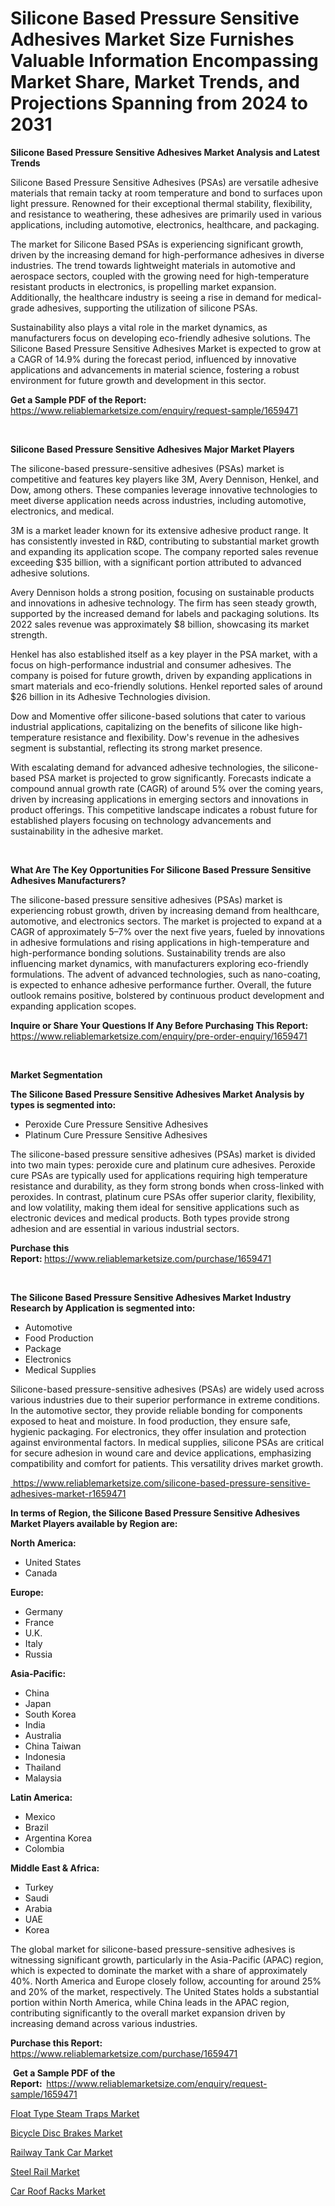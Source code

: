 <p><h1>Silicone Based Pressure Sensitive Adhesives Market Size Furnishes Valuable Information Encompassing Market Share, Market Trends, and Projections Spanning from 2024 to 2031</h1></p><p><strong>Silicone Based Pressure Sensitive Adhesives Market Analysis and Latest Trends</strong></p>
<p><p>Silicone Based Pressure Sensitive Adhesives (PSAs) are versatile adhesive materials that remain tacky at room temperature and bond to surfaces upon light pressure. Renowned for their exceptional thermal stability, flexibility, and resistance to weathering, these adhesives are primarily used in various applications, including automotive, electronics, healthcare, and packaging. </p><p>The market for Silicone Based PSAs is experiencing significant growth, driven by the increasing demand for high-performance adhesives in diverse industries. The trend towards lightweight materials in automotive and aerospace sectors, coupled with the growing need for high-temperature resistant products in electronics, is propelling market expansion. Additionally, the healthcare industry is seeing a rise in demand for medical-grade adhesives, supporting the utilization of silicone PSAs. </p><p>Sustainability also plays a vital role in the market dynamics, as manufacturers focus on developing eco-friendly adhesive solutions. The Silicone Based Pressure Sensitive Adhesives Market is expected to grow at a CAGR of 14.9% during the forecast period, influenced by innovative applications and advancements in material science, fostering a robust environment for future growth and development in this sector.</p></p>
<p><strong>Get a Sample PDF of the Report:&nbsp;</strong> <a href="https://www.reliablemarketsize.com/enquiry/request-sample/1659471?utm_campaign=1720&utm_medium=2&utm_source=Github&utm_content=ia&utm_term=09122024&utm_id=silicone-based-pressure-sensitive-adhesives">https://www.reliablemarketsize.com/enquiry/request-sample/1659471</a></p>
<p>&nbsp;</p>
<p><strong>Silicone Based Pressure Sensitive Adhesives Major Market Players</strong></p>
<p><p>The silicone-based pressure-sensitive adhesives (PSAs) market is competitive and features key players like 3M, Avery Dennison, Henkel, and Dow, among others. These companies leverage innovative technologies to meet diverse application needs across industries, including automotive, electronics, and medical.</p><p>3M is a market leader known for its extensive adhesive product range. It has consistently invested in R&D, contributing to substantial market growth and expanding its application scope. The company reported sales revenue exceeding $35 billion, with a significant portion attributed to advanced adhesive solutions.</p><p>Avery Dennison holds a strong position, focusing on sustainable products and innovations in adhesive technology. The firm has seen steady growth, supported by the increased demand for labels and packaging solutions. Its 2022 sales revenue was approximately $8 billion, showcasing its market strength.</p><p>Henkel has also established itself as a key player in the PSA market, with a focus on high-performance industrial and consumer adhesives. The company is poised for future growth, driven by expanding applications in smart materials and eco-friendly solutions. Henkel reported sales of around $26 billion in its Adhesive Technologies division.</p><p>Dow and Momentive offer silicone-based solutions that cater to various industrial applications, capitalizing on the benefits of silicone like high-temperature resistance and flexibility. Dow's revenue in the adhesives segment is substantial, reflecting its strong market presence.</p><p>With escalating demand for advanced adhesive technologies, the silicone-based PSA market is projected to grow significantly. Forecasts indicate a compound annual growth rate (CAGR) of around 5% over the coming years, driven by increasing applications in emerging sectors and innovations in product offerings. This competitive landscape indicates a robust future for established players focusing on technology advancements and sustainability in the adhesive market.</p></p>
<p>&nbsp;</p>
<p><strong>What Are The Key Opportunities For Silicone Based Pressure Sensitive Adhesives Manufacturers?</strong></p>
<p><p>The silicone-based pressure sensitive adhesives (PSAs) market is experiencing robust growth, driven by increasing demand from healthcare, automotive, and electronics sectors. The market is projected to expand at a CAGR of approximately 5–7% over the next five years, fueled by innovations in adhesive formulations and rising applications in high-temperature and high-performance bonding solutions. Sustainability trends are also influencing market dynamics, with manufacturers exploring eco-friendly formulations. The advent of advanced technologies, such as nano-coating, is expected to enhance adhesive performance further. Overall, the future outlook remains positive, bolstered by continuous product development and expanding application scopes.</p></p>
<p><strong>Inquire or Share Your Questions If Any Before Purchasing This Report:</strong> <a href="https://www.reliablemarketsize.com/enquiry/pre-order-enquiry/1659471?utm_campaign=1720&utm_medium=2&utm_source=Github&utm_content=ia&utm_term=09122024&utm_id=silicone-based-pressure-sensitive-adhesives">https://www.reliablemarketsize.com/enquiry/pre-order-enquiry/1659471</a></p>
<p>&nbsp;</p>
<p><strong>Market Segmentation</strong></p>
<p><strong>The Silicone Based Pressure Sensitive Adhesives Market Analysis by types is segmented into:</strong></p>
<p><ul><li>Peroxide Cure Pressure Sensitive Adhesives</li><li>Platinum Cure Pressure Sensitive Adhesives</li></ul></p>
<p><p>The silicone-based pressure sensitive adhesives (PSAs) market is divided into two main types: peroxide cure and platinum cure adhesives. Peroxide cure PSAs are typically used for applications requiring high temperature resistance and durability, as they form strong bonds when cross-linked with peroxides. In contrast, platinum cure PSAs offer superior clarity, flexibility, and low volatility, making them ideal for sensitive applications such as electronic devices and medical products. Both types provide strong adhesion and are essential in various industrial sectors.</p></p>
<p><strong>Purchase this Report:&nbsp;</strong><a href="https://www.reliablemarketsize.com/purchase/1659471?utm_campaign=1720&utm_medium=2&utm_source=Github&utm_content=ia&utm_term=09122024&utm_id=silicone-based-pressure-sensitive-adhesives">https://www.reliablemarketsize.com/purchase/1659471</a></p>
<p>&nbsp;</p>
<p><strong>The Silicone Based Pressure Sensitive Adhesives Market Industry Research by Application is segmented into:</strong></p>
<p><ul><li>Automotive</li><li>Food Production</li><li>Package</li><li>Electronics</li><li>Medical Supplies</li></ul></p>
<p><p>Silicone-based pressure-sensitive adhesives (PSAs) are widely used across various industries due to their superior performance in extreme conditions. In the automotive sector, they provide reliable bonding for components exposed to heat and moisture. In food production, they ensure safe, hygienic packaging. For electronics, they offer insulation and protection against environmental factors. In medical supplies, silicone PSAs are critical for secure adhesion in wound care and device applications, emphasizing compatibility and comfort for patients. This versatility drives market growth.</p></p>
<p><a href="https://www.reliablemarketsize.com/silicone-based-pressure-sensitive-adhesives-market-r1659471?utm_campaign=1720&utm_medium=2&utm_source=Github&utm_content=ia&utm_term=09122024&utm_id=silicone-based-pressure-sensitive-adhesives">&nbsp;https://www.reliablemarketsize.com/silicone-based-pressure-sensitive-adhesives-market-r1659471</a></p>
<p><strong>In terms of Region, the Silicone Based Pressure Sensitive Adhesives Market Players available by Region are:</strong></p>
<p>
    <p> <strong> North America: </strong>
        <ul>
            <li>United States</li>
            <li>Canada</li>
        </ul>
        </p> 
    <p> <strong> Europe: </strong>
        <ul>
            <li>Germany</li>
            <li>France</li>
            <li>U.K.</li>
            <li>Italy</li>
            <li>Russia</li>
        </ul>
        </p> 
    <p> <strong> Asia-Pacific: </strong>
        <ul>
            <li>China</li>
            <li>Japan</li>
            <li>South Korea</li>
            <li>India</li>
            <li>Australia</li>
            <li>China Taiwan</li>
            <li>Indonesia</li>
            <li>Thailand</li>
            <li>Malaysia</li>
        </ul>
        </p> 
    <p> <strong> Latin America: </strong>
        <ul>
            <li>Mexico</li>
            <li>Brazil</li>
            <li>Argentina Korea</li>
            <li>Colombia</li>
        </ul>
        </p> 
    <p> <strong> Middle East & Africa: </strong>
        <ul>
            <li>Turkey</li>
            <li>Saudi</li>
            <li>Arabia</li>
            <li>UAE</li>
            <li>Korea</li>
        </ul>
    </p>
    </p>
<p><p>The global market for silicone-based pressure-sensitive adhesives is witnessing significant growth, particularly in the Asia-Pacific (APAC) region, which is expected to dominate the market with a share of approximately 40%. North America and Europe closely follow, accounting for around 25% and 20% of the market, respectively. The United States holds a substantial portion within North America, while China leads in the APAC region, contributing significantly to the overall market expansion driven by increasing demand across various industries.</p></p>
<p><strong>Purchase this Report: </strong><a href="https://www.reliablemarketsize.com/purchase/1659471?utm_campaign=1720&utm_medium=2&utm_source=Github&utm_content=ia&utm_term=09122024&utm_id=silicone-based-pressure-sensitive-adhesives">https://www.reliablemarketsize.com/purchase/1659471</a></p>
<p>&nbsp;<strong>Get a Sample PDF of the Report:&nbsp;&nbsp;</strong><a href="https://www.reliablemarketsize.com/enquiry/request-sample/1659471?utm_campaign=1720&utm_medium=2&utm_source=Github&utm_content=ia&utm_term=09122024&utm_id=silicone-based-pressure-sensitive-adhesives">https://www.reliablemarketsize.com/enquiry/request-sample/1659471</a></p>
<p><strong></strong></p>
<p><p><a href="https://github.com/mookiesville/Market-Research-Report-List-1/blob/main/float-type-steam-traps-market.md?utm_campaign=1720&utm_medium=2&utm_source=Github&utm_content=ia&utm_term=09122024&utm_id=silicone-based-pressure-sensitive-adhesives">Float Type Steam Traps Market</a></p><p><a href="https://www.linkedin.com/pulse/qualitative-quantitative-insights-bicycle-disc-brakes-market-hj0sf?utm_campaign=1720&utm_medium=2&utm_source=Github&utm_content=ia&utm_term=09122024&utm_id=silicone-based-pressure-sensitive-adhesives">Bicycle Disc Brakes Market</a></p><p><a href="https://www.linkedin.com/pulse/railway-tank-car-market-report-creating-business-strategies-vjaje?utm_campaign=1720&utm_medium=2&utm_source=Github&utm_content=ia&utm_term=09122024&utm_id=silicone-based-pressure-sensitive-adhesives">Railway Tank Car Market</a></p><p><a href="https://www.linkedin.com/pulse/global-steel-rail-market-forecast-2024-2031-sustained-14-wgtge?utm_campaign=1720&utm_medium=2&utm_source=Github&utm_content=ia&utm_term=09122024&utm_id=silicone-based-pressure-sensitive-adhesives">Steel Rail Market</a></p><p><a href="https://www.linkedin.com/pulse/strategic-analysis-car-roof-racks-market-2024-2031-growth-eejsf?utm_campaign=1720&utm_medium=2&utm_source=Github&utm_content=ia&utm_term=09122024&utm_id=silicone-based-pressure-sensitive-adhesives">Car Roof Racks Market</a></p></p>